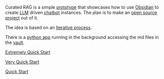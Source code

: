 Curated RAG is a simple [prototype](/vault/prototype.md) that showcases how to use [Obsidian](/vault/Obsidian.md) to create [LLM](/vault/LLM.md) driven [chatbot](/vault/chatbot.md) instances. The plan is to make an [open source](/vault/open%20source.md) [project](/vault/project.md) out of it.

The idea is based on an [Iterative process](/vault/Iterative%20process.md).

There is a [python app](/vault/python%20app.md) running in the background accessing the md files in the [vault](/vault/vault.md).

[Extremely Quick Start](/vault/Extremely%20Quick%20Start.md)

[Very Quick Start](/vault/Very%20Quick%20Start.md)

[Quick Start](/vault/Quick%20Start.md)
